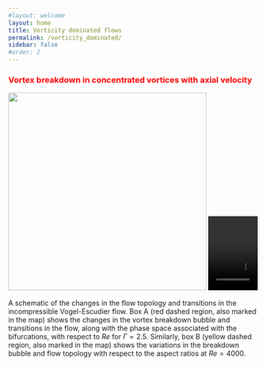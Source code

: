 ```yaml
---
#layout: welcome
layout: home
title: Vorticity dominated flows
permalink: /vorticity_dominated/
sidebar: false
#order: 2
---
```


### <span style="color: red">Vortex breakdown in concentrated vortices with axial velocity</span>
<img src="/assets/img/VE_conclusion_a5.png" width="400" height=auto>  

 <video width="100" height="150" controls>
  <source src="/assets/img/re2200a2_5.mp4" type="video/mp4">
 </video> 

A schematic of the changes in the flow topology and transitions in the incompressible Vogel-Escudier flow.
Box A (red dashed region, also marked in the map) shows the changes in the vortex breakdown bubble and transitions in the flow, along with the phase space associated with the bifurcations, with respect to $Re$ for $\Gamma=2.5$.
Similarly, box B (yellow dashed region, also marked in the map) shows the variations in the breakdown bubble and flow topology with respect to the aspect ratios at $Re=4000$.
